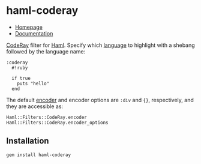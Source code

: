 haml-coderay
============

* [Homepage](http://github.com/blom/haml-coderay)
* [Documentation](http://rdoc.info/projects/blom/haml-coderay)

[CodeRay][1] filter for [Haml][2]. Specify which [language][3] to
highlight with a shebang followed by the language name:

    :coderay
      #!ruby

      if true
        puts "hello"
      end

The default [encoder][4] and encoder options are `:div` and `{}`,
respectively, and they are accessible as:

    Haml::Filters::CodeRay.encoder
    Haml::Filters::CodeRay.encoder_options

Installation
------------

    gem install haml-coderay

[1]: http://coderay.rubychan.de/
[2]: http://haml-lang.com/
[3]: http://coderay.rubychan.de/doc/classes/CodeRay/Scanners.html
[4]: http://coderay.rubychan.de/doc/classes/CodeRay/Encoders.html
